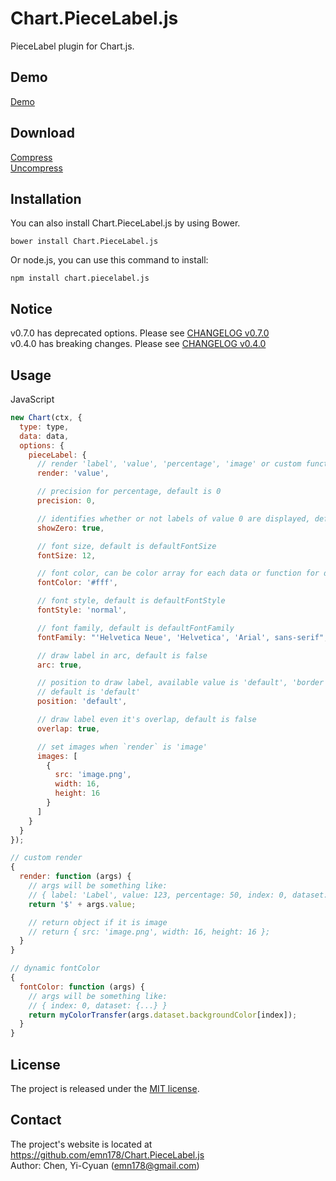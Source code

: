 # Chart.PieceLabel.js
PieceLabel plugin for Chart.js.

## Demo
[Demo](http://emn178.github.io/Chart.PieceLabel.js/samples/demo/)

## Download
[Compress](https://raw.github.com/emn178/Chart.PieceLabel.js/master/build/Chart.PieceLabel.min.js)  
[Uncompress](https://raw.github.com/emn178/Chart.PieceLabel.js/master/src/Chart.PieceLabel.js)

## Installation
You can also install Chart.PieceLabel.js by using Bower.

    bower install Chart.PieceLabel.js


Or node.js, you can use this command to install:

    npm install chart.piecelabel.js

## Notice
v0.7.0 has deprecated options. Please see [CHANGELOG v0.7.0](https://github.com/emn178/Chart.PieceLabel.js/blob/master/CHANGELOG.md#v070--2017-08-03)  
v0.4.0 has breaking changes. Please see [CHANGELOG v0.4.0](https://github.com/emn178/Chart.PieceLabel.js/blob/master/CHANGELOG.md#v040--2017-05-26)

## Usage
JavaScript
```JavaScript
new Chart(ctx, {
  type: type,
  data: data,
  options: {
    pieceLabel: {
      // render 'label', 'value', 'percentage', 'image' or custom function, default is 'percentage'
      render: 'value',

      // precision for percentage, default is 0
      precision: 0,

      // identifies whether or not labels of value 0 are displayed, default is false
      showZero: true,

      // font size, default is defaultFontSize
      fontSize: 12,

      // font color, can be color array for each data or function for dynamic color, default is defaultFontColor
      fontColor: '#fff',

      // font style, default is defaultFontStyle
      fontStyle: 'normal',

      // font family, default is defaultFontFamily
      fontFamily: "'Helvetica Neue', 'Helvetica', 'Arial', sans-serif",

      // draw label in arc, default is false
      arc: true,

      // position to draw label, available value is 'default', 'border' and 'outside'
      // default is 'default'
      position: 'default',

      // draw label even it's overlap, default is false
      overlap: true,

      // set images when `render` is 'image'
      images: [
        {
          src: 'image.png',
          width: 16,
          height: 16
        }
      ]
    }
  }
});

// custom render
{
  render: function (args) {
    // args will be something like:
    // { label: 'Label', value: 123, percentage: 50, index: 0, dataset: {...} }
    return '$' + args.value;

    // return object if it is image
    // return { src: 'image.png', width: 16, height: 16 };
  }
}

// dynamic fontColor
{
  fontColor: function (args) {
    // args will be something like:
    // { index: 0, dataset: {...} }
    return myColorTransfer(args.dataset.backgroundColor[index]);
  }
}
```

## License
The project is released under the [MIT license](http://www.opensource.org/licenses/MIT).

## Contact
The project's website is located at https://github.com/emn178/Chart.PieceLabel.js  
Author: Chen, Yi-Cyuan (emn178@gmail.com)
